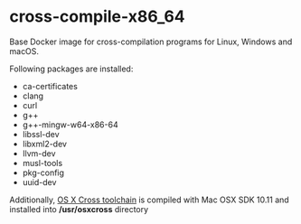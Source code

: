 # cross-compile-x86_64

Base Docker image for cross-compilation programs for Linux, Windows and macOS.

Following packages are installed:
* ca-certificates
* clang
* curl
* g++
* g++-mingw-w64-x86-64
* libssl-dev
* libxml2-dev
* llvm-dev
* musl-tools
* pkg-config
* uuid-dev

Additionally, [OS X Cross toolchain](https://github.com/tpoechtrager/osxcross) is compiled with Mac OSX SDK 10.11 and installed into **/usr/osxcross** directory
